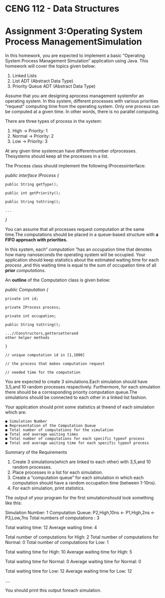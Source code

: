 # CENG 112 - Data Structures

# Assignment 3:Operating System Process ManagementSimulation

In this homework, you are expected to implement a basic “Operating System
Process Management Simulation” application using Java. This homework will cover
the topics given below:

1. Linked Lists
2. List ADT (Abstract Data Type)
3. Priority Queue ADT (Abstract Data Type)

Assume that you are designing aprocess management systemfor an operating
system. In this system, different processes with various priorities “request”
computing time from the operating system. Only one process can be computed at a
given time. In other words, there is no parallel computing.

There are three types of process in the system:

1. High → Priority: 1
2. Normal → Priority: 2
3. Low → Priority: 3

At any given time systemcan have differentnumber ofprocesses. Thesystems
should keep all the processes in a list.

The Process class should implement the following IProcessinterface:

_public interface IProcess {_

```
public String getType();
```
```
public int getPriority();
```
```
public String toString();
```
```
...
```
_}_


You can assume that all processes request computation at the same time.The
computations should be placed in a queue-based structure with **a FIFO approach
with priorities.**

In this system, each“ _computation_ ”has an occupation time that denotes how many
nanoseconds the operating system will be occupied. Your application should keep
statistics about the estimated waiting time for each _process_ ,and this waiting time is
equal to the sum of occupation time of all **prior** _computations_.

An **outline** of the Computation class is given below:

_public Computation {_

```
private int id;
```
```
private IProcess process;
```
```
private int occupation;
```
```
public String toString();
```
```
...//Constructors,gettersetterand
other helper methods
```
```
}
```
```
// unique computation id in [1,1000]
```
```
// the process that makes computation request
```
```
// needed time for the computation
```
You are expected to create 3 simulations.Each simulation should have 3,5,and 10
random processes respectively. Furthermore, for each simulation there should be a
corresponding priority computation queue.The simulations should be connected to
each other in a linked list fashion.

Your application should print some statistics at theend of each simulation which are:

```
● Simulation Number
● Representation of the Computation Queue
● Total number of computations for the simulation
● Total and average waiting times
● Total number of computations for each specific typeof process
● Total and average waiting time for each specific typeof process
```

Summary of the Requirements

1. Create 3 simulations(which are linked to each other) with 3,5,and 10 random
    processes.
2. Place processes in a list for each simulation.
3. Create a “computation queue” for each simulation in which each computation
    should have a random occupation time (between 1-10ns).
4. For each simulation, print statistics.

The output of your program for the first simulationshould look something like this:

Simulation Number: 1
Computation Queue: P2,High,10ns ← P1,High,2ns ← P3,Low,7ns
Total numbers of computations : 3

Total waiting time: 12
Average waiting time: 4

Total number of computations for High: 2
Total number of computations for Normal: 0
Total number of computations for Low: 1

Total waiting time for High: 10
Average waiting time for High: 5

Total waiting time for Normal: 0
Average waiting time for Normal: 0

Total waiting time for Low: 12
Average waiting time for Low: 12

....

You should print this output foreach simulation.
